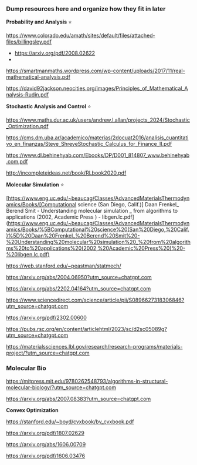 ### Dump resources here and organize how they fit in later

**Probability and Analysis** ⭐

https://www.colorado.edu/amath/sites/default/files/attached-files/billingsley.pdf

- https://arxiv.org/pdf/2008.02622
- 

https://smartmanmaths.wordpress.com/wp-content/uploads/2017/11/real-mathematical-analysis.pdf

https://david92jackson.neocities.org/images/Principles_of_Mathematical_Analysis-Rudin.pdf

**Stochastic Analysis and Control** ⭐

https://www.maths.dur.ac.uk/users/andrew.l.allan/projects_2024/Stochastic_Optimization.pdf

https://cms.dm.uba.ar/academico/materias/2docuat2016/analisis_cuantitativo_en_finanzas/Steve_ShreveStochastic_Calculus_for_Finance_II.pdf

https://www.dl.behinehyab.com/Ebooks/DP/D001_814807_www.behinehyab.com.pdf

http://incompleteideas.net/book/RLbook2020.pdf

**Molecular Simulation** ⭐

[https://www.eng.uc.edu/~beaucag/Classes/AdvancedMaterialsThermodynamics/Books/[Computational science (San Diego, Calif.)] Daan Frenkel_ Berend Smit - Understanding molecular simulation _ from algorithms to applications (2002, Academic Press ) - libgen.lc.pdf](https://www.eng.uc.edu/~beaucag/Classes/AdvancedMaterialsThermodynamics/Books/%5BComputational%20science%20(San%20Diego,%20Calif.)%5D%20Daan%20Frenkel_%20Berend%20Smit%20-%20Understanding%20molecular%20simulation%20_%20from%20algorithms%20to%20applications%20(2002,%20Academic%20Press%20)%20-%20libgen.lc.pdf)

https://web.stanford.edu/~peastman/statmech/

https://arxiv.org/abs/2004.06950?utm_source=chatgpt.com

https://arxiv.org/abs/2202.04164?utm_source=chatgpt.com

https://www.sciencedirect.com/science/article/pii/S0896627318306846?utm_source=chatgpt.com

https://arxiv.org/pdf/2302.00600

https://pubs.rsc.org/en/content/articlehtml/2023/sc/d2sc05089g?utm_source=chatgpt.com

https://materialssciences.lbl.gov/research/research-programs/materials-project/?utm_source=chatgpt.com

### Molecular Bio

https://mitpress.mit.edu/9780262548793/algorithms-in-structural-molecular-biology/?utm_source=chatgpt.com

https://arxiv.org/abs/2007.08383?utm_source=chatgpt.com

**Convex Optimization**

https://stanford.edu/~boyd/cvxbook/bv_cvxbook.pdf

https://arxiv.org/pdf/1807.02629

https://arxiv.org/abs/1606.00709

https://arxiv.org/pdf/1606.03476
